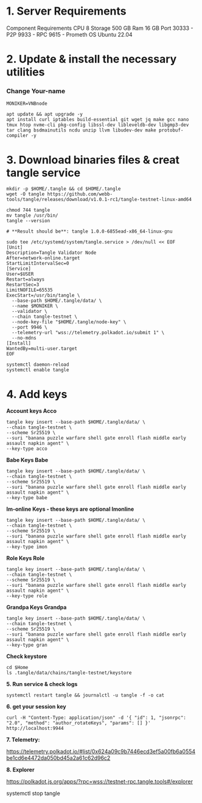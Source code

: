  # 1. Server Requirements
Component	Requirements
CPU	8
Storage	500 GB
Ram	16 GB
Port	30333 - P2P
9933 - RPC
9615 - Prometh
OS	Ubuntu 22.04
# 2. Update & install the necessary utilities
### Change Your-name
```
MONIKER=VNBnode
```
```
apt update && apt upgrade -y
apt install curl iptables build-essential git wget jq make gcc nano tmux htop nvme-cli pkg-config libssl-dev libleveldb-dev libgmp3-dev tar clang bsdmainutils ncdu unzip llvm libudev-dev make protobuf-compiler -y
```

# 3. Download binaries files & creat tangle service
```
mkdir -p $HOME/.tangle && cd $HOME/.tangle
wget -O tangle https://github.com/webb-tools/tangle/releases/download/v1.0.1-rc1/tangle-testnet-linux-amd64

chmod 744 tangle
mv tangle /usr/bin/
tangle --version
```
```
# **Result should be**: tangle 1.0.0-6855ead-x86_64-linux-gnu
```
```
sudo tee /etc/systemd/system/tangle.service > /dev/null << EOF
[Unit]
Description=Tangle Validator Node
After=network-online.target
StartLimitIntervalSec=0
[Service]
User=$USER
Restart=always
RestartSec=3
LimitNOFILE=65535
ExecStart=/usr/bin/tangle \
  --base-path $HOME/.tangle/data/ \
  --name $MONIKER \
  --validator \
  --chain tangle-testnet \
  --node-key-file "$HOME/.tangle/node-key" \
  --port 9946 \
  --telemetry-url "wss://telemetry.polkadot.io/submit 1" \
  --no-mdns
[Install]
WantedBy=multi-user.target
EOF
```
```
systemctl daemon-reload
systemctl enable tangle
```
# 4. Add keys

**Account keys
Acco**
```
tangle key insert --base-path $HOME/.tangle/data/ \
--chain tangle-testnet \
--scheme Sr25519 \
--suri "banana puzzle warfare shell gate enroll flash middle early assault napkin agent" \
--key-type acco
```
**Babe Keys
Babe**
 ```
tangle key insert --base-path $HOME/.tangle/data/ \
--chain tangle-testnet \
--scheme Sr25519 \
--suri "banana puzzle warfare shell gate enroll flash middle early assault napkin agent" \
--key-type babe
```
**Im-online Keys - these keys are optional
Imonline**
```
tangle key insert --base-path $HOME/.tangle/data/ \
--chain tangle-testnet \
--scheme Sr25519 \
--suri "banana puzzle warfare shell gate enroll flash middle early assault napkin agent" \
--key-type imon
```
**Role Keys
Role**
```
tangle key insert --base-path $HOME/.tangle/data/ \
--chain tangle-testnet \
--scheme Sr25519 \
--suri "banana puzzle warfare shell gate enroll flash middle early assault napkin agent" \
--key-type role
```
**Grandpa Keys
Grandpa**
```
tangle key insert --base-path $HOME/.tangle/data/ \
--chain tangle-testnet \
--scheme Sr25519 \
--suri "banana puzzle warfare shell gate enroll flash middle early assault napkin agent" \
--key-type gran
```
**Check keystore**
```
cd $Home
ls .tangle/data/chains/tangle-testnet/keystore
```
**5. Run service & check logs**
```
systemctl restart tangle && journalctl -u tangle -f -o cat
```
**6. get your session key**
```
curl -H "Content-Type: application/json" -d '{ "id": 1, "jsonrpc": "2.0", "method": "author_rotateKeys", "params": [] }' http://localhost:9944
```
**7. Telemetry:**

https://telemetry.polkadot.io/#list/0x624a09c9b7446ecd3ef5a00fb6a0554be1cd6e4472da050bd45a2a61c62d96c2

**8. Explorer**

https://polkadot.js.org/apps/?rpc=wss://testnet-rpc.tangle.tools#/explorer

systemctl stop tangle
